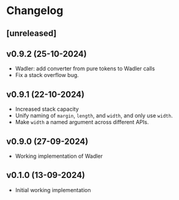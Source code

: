 # Changelog

## [unreleased]

## v0.9.2 (25-10-2024)

- Wadler: add converter from pure tokens to Wadler calls
- Fix a stack overflow bug.

## v0.9.1 (22-10-2024)

- Increased stack capacity
- Unify naming of `margin`, `length`, and `width`, and only use `width`.
- Make `width` a named argument across different APIs.

## v0.9.0 (27-09-2024)

- Working implementation of Wadler

## v0.1.0 (13-09-2024)

- Initial working implementation

